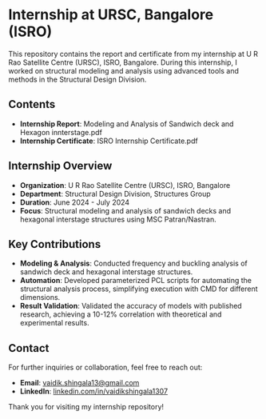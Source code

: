 # Internship at URSC, Bangalore (ISRO)

This repository contains the report and certificate from my internship at U R Rao Satellite Centre (URSC), ISRO, Bangalore. During this internship, I worked on structural modeling and analysis using advanced tools and methods in the Structural Design Division.

## Contents

- **Internship Report**: Modeling and Analysis of Sandwich deck and Hexagon innterstage.pdf
- **Internship Certificate**: ISRO Internship Certificate.pdf

## Internship Overview

- **Organization**: U R Rao Satellite Centre (URSC), ISRO, Bangalore
- **Department**: Structural Design Division, Structures Group
- **Duration**: June 2024 - July 2024
- **Focus**: Structural modeling and analysis of sandwich decks and hexagonal interstage structures using MSC Patran/Nastran.

## Key Contributions

- **Modeling & Analysis**: Conducted frequency and buckling analysis of sandwich deck and hexagonal interstage structures.
- **Automation**: Developed parameterized PCL scripts for automating the structural analysis process, simplifying execution with CMD for different dimensions.
- **Result Validation**: Validated the accuracy of models with published research, achieving a 10-12% correlation with theoretical and experimental results.

## Contact

For further inquiries or collaboration, feel free to reach out:

- **Email**: [vaidik.shingala13@gmail.com](mailto:vaidik.shingala13@gmail.com)
- **LinkedIn**: [linkedin.com/in/vaidikshingala1307](https://linkedin.com/in/vaidikshingala1307)

Thank you for visiting my internship repository!
